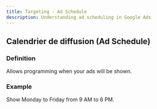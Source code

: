 ```yaml
---
title: Targeting - Ad Schedule
description: Understanding ad scheduling in Google Ads
---
```


## Calendrier de diffusion (Ad Schedule)

### Definition
Allows programming when your ads will be shown.

### Example
Show Monday to Friday from 9 AM to 6 PM.